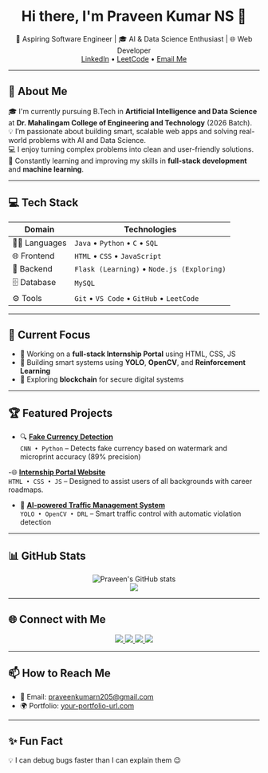 <h1 align="center">Hi there, I'm Praveen Kumar NS 👋</h1>

<p align="center">
  🚀 Aspiring Software Engineer | 🎓 AI & Data Science Enthusiast | 🌐 Web Developer<br>
  <a href="https://www.linkedin.com/in/praveenkumar-ns-73870b266">LinkedIn</a> • 
  <a href="https://leetcode.com/u/NSPRAVEENKUMAR">LeetCode</a> • 
  <a href="mailto:praveenkumarn205@gmail.com">Email Me</a>
</p>

---

## 🚀 About Me

🎓 I'm currently pursuing B.Tech in **Artificial Intelligence and Data Science** at **Dr. Mahalingam College of Engineering and Technology** (2026 Batch).  
💡 I’m passionate about building smart, scalable web apps and solving real-world problems with AI and Data Science.  
💻 I enjoy turning complex problems into clean and user-friendly solutions.  
🌱 Constantly learning and improving my skills in **full-stack development** and **machine learning**.

---

## 💻 Tech Stack

<div align="center">

| Domain      | Technologies                                                                 |
|-------------|------------------------------------------------------------------------------|
| 👨‍💻 Languages | `Java` • `Python` • `C` • `SQL`                                              |
| 🌐 Frontend  | `HTML` • `CSS` • `JavaScript`                                                |
| 🧠 Backend   | `Flask (Learning)` • `Node.js (Exploring)`                                   |
| 🗄️ Database  | `MySQL`                                                                      |
| ⚙️ Tools     | `Git` • `VS Code` • `GitHub` • `LeetCode`                                     |

</div>

---

## 🎯 Current Focus

- 🚧 Working on a **full-stack Internship Portal** using HTML, CSS, JS
- 🤖 Building smart systems using **YOLO**, **OpenCV**, and **Reinforcement Learning**
- 🔗 Exploring **blockchain** for secure digital systems

---

## 🏆 Featured Projects

- 🔍 [**Fake Currency Detection**](#)  
  `CNN • Python` – Detects fake currency based on watermark and microprint accuracy (89% precision)

-🌐 [**Internship Portal Website**](https://nspraveenkumar.github.io/internship-portal/)  
`HTML • CSS • JS` – Designed to assist users of all backgrounds with career roadmaps.


- 🚦 [**AI-powered Traffic Management System**](#)  
  `YOLO • OpenCV • DRL` – Smart traffic control with automatic violation detection

---

## 📊 GitHub Stats

<p align="center">
  <img src="https://github-readme-stats.vercel.app/api?username=NSPRAVEENKUMAR&show_icons=true&theme=radical" alt="Praveen's GitHub stats" />
  <br />
  <img src="https://github-readme-streak-stats.herokuapp.com/?user=NSPRAVEENKUMAR&theme=radical" />
</p>

---

## 🌐 Connect with Me

<p align="center">
  <a href="https://www.linkedin.com/in/praveenkumar-ns-73870b266">
    <img src="https://img.shields.io/badge/LinkedIn-0077B5?style=for-the-badge&logo=linkedin&logoColor=white"/>
  </a>
  <a href="https://leetcode.com/u/NSPRAVEENKUMAR">
    <img src="https://img.shields.io/badge/LeetCode-FFA116?style=for-the-badge&logo=leetcode&logoColor=white"/>
  </a>
  <a href="mailto:praveenkumarn205@gmail.com">
    <img src="https://img.shields.io/badge/Gmail-D14836?style=for-the-badge&logo=gmail&logoColor=white"/>
  </a>
  <a href="https://your-portfolio-url.com">
    <img src="https://img.shields.io/badge/Portfolio-FF5722?style=for-the-badge&logo=google-chrome&logoColor=white"/>
  </a>
</p>

---

## 📫 How to Reach Me

- 📧 Email: [praveenkumarn205@gmail.com](mailto:praveenkumarn205@gmail.com)  
- 🌍 Portfolio: [your-portfolio-url.com](https://your-portfolio-url.com)

---

## ✨ Fun Fact
💡 I can debug bugs faster than I can explain them 😉  
